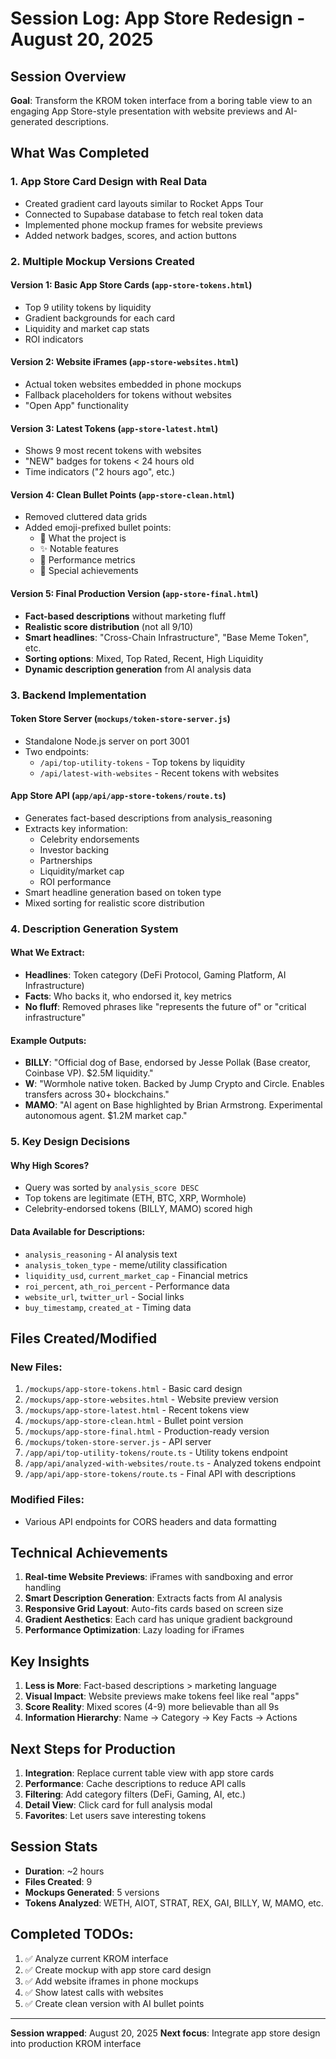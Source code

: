# Session Log: App Store Redesign - August 20, 2025

## Session Overview
**Goal**: Transform the KROM token interface from a boring table view to an engaging App Store-style presentation with website previews and AI-generated descriptions.

## What Was Completed

### 1. App Store Card Design with Real Data
- Created gradient card layouts similar to Rocket Apps Tour
- Connected to Supabase database to fetch real token data
- Implemented phone mockup frames for website previews
- Added network badges, scores, and action buttons

### 2. Multiple Mockup Versions Created

#### Version 1: Basic App Store Cards (`app-store-tokens.html`)
- Top 9 utility tokens by liquidity
- Gradient backgrounds for each card
- Liquidity and market cap stats
- ROI indicators

#### Version 2: Website iFrames (`app-store-websites.html`)
- Actual token websites embedded in phone mockups
- Fallback placeholders for tokens without websites
- "Open App" functionality

#### Version 3: Latest Tokens (`app-store-latest.html`)
- Shows 9 most recent tokens with websites
- "NEW" badges for tokens < 24 hours old
- Time indicators ("2 hours ago", etc.)

#### Version 4: Clean Bullet Points (`app-store-clean.html`)
- Removed cluttered data grids
- Added emoji-prefixed bullet points:
  - 🎯 What the project is
  - ✨ Notable features
  - 🚀 Performance metrics
  - 💎 Special achievements

#### Version 5: Final Production Version (`app-store-final.html`)
- **Fact-based descriptions** without marketing fluff
- **Realistic score distribution** (not all 9/10)
- **Smart headlines**: "Cross-Chain Infrastructure", "Base Meme Token", etc.
- **Sorting options**: Mixed, Top Rated, Recent, High Liquidity
- **Dynamic description generation** from AI analysis data

### 3. Backend Implementation

#### Token Store Server (`mockups/token-store-server.js`)
- Standalone Node.js server on port 3001
- Two endpoints:
  - `/api/top-utility-tokens` - Top tokens by liquidity
  - `/api/latest-with-websites` - Recent tokens with websites

#### App Store API (`app/api/app-store-tokens/route.ts`)
- Generates fact-based descriptions from analysis_reasoning
- Extracts key information:
  - Celebrity endorsements
  - Investor backing
  - Partnerships
  - Liquidity/market cap
  - ROI performance
- Smart headline generation based on token type
- Mixed sorting for realistic score distribution

### 4. Description Generation System

#### What We Extract:
- **Headlines**: Token category (DeFi Protocol, Gaming Platform, AI Infrastructure)
- **Facts**: Who backs it, who endorsed it, key metrics
- **No fluff**: Removed phrases like "represents the future of" or "critical infrastructure"

#### Example Outputs:
- **BILLY**: "Official dog of Base, endorsed by Jesse Pollak (Base creator, Coinbase VP). $2.5M liquidity."
- **W**: "Wormhole native token. Backed by Jump Crypto and Circle. Enables transfers across 30+ blockchains."
- **MAMO**: "AI agent on Base highlighted by Brian Armstrong. Experimental autonomous agent. $1.2M market cap."

### 5. Key Design Decisions

#### Why High Scores?
- Query was sorted by `analysis_score DESC`
- Top tokens are legitimate (ETH, BTC, XRP, Wormhole)
- Celebrity-endorsed tokens (BILLY, MAMO) scored high

#### Data Available for Descriptions:
- `analysis_reasoning` - AI analysis text
- `analysis_token_type` - meme/utility classification
- `liquidity_usd`, `current_market_cap` - Financial metrics
- `roi_percent`, `ath_roi_percent` - Performance data
- `website_url`, `twitter_url` - Social links
- `buy_timestamp`, `created_at` - Timing data

## Files Created/Modified

### New Files:
1. `/mockups/app-store-tokens.html` - Basic card design
2. `/mockups/app-store-websites.html` - Website preview version
3. `/mockups/app-store-latest.html` - Recent tokens view
4. `/mockups/app-store-clean.html` - Bullet point version
5. `/mockups/app-store-final.html` - Production-ready version
6. `/mockups/token-store-server.js` - API server
7. `/app/api/top-utility-tokens/route.ts` - Utility tokens endpoint
8. `/app/api/analyzed-with-websites/route.ts` - Analyzed tokens endpoint
9. `/app/api/app-store-tokens/route.ts` - Final API with descriptions

### Modified Files:
- Various API endpoints for CORS headers and data formatting

## Technical Achievements

1. **Real-time Website Previews**: iFrames with sandboxing and error handling
2. **Smart Description Generation**: Extracts facts from AI analysis
3. **Responsive Grid Layout**: Auto-fits cards based on screen size
4. **Gradient Aesthetics**: Each card has unique gradient background
5. **Performance Optimization**: Lazy loading for iFrames

## Key Insights

1. **Less is More**: Fact-based descriptions > marketing language
2. **Visual Impact**: Website previews make tokens feel like real "apps"
3. **Score Reality**: Mixed scores (4-9) more believable than all 9s
4. **Information Hierarchy**: Name → Category → Key Facts → Actions

## Next Steps for Production

1. **Integration**: Replace current table view with app store cards
2. **Performance**: Cache descriptions to reduce API calls
3. **Filtering**: Add category filters (DeFi, Gaming, AI, etc.)
4. **Detail View**: Click card for full analysis modal
5. **Favorites**: Let users save interesting tokens

## Session Stats
- **Duration**: ~2 hours
- **Files Created**: 9
- **Mockups Generated**: 5 versions
- **Tokens Analyzed**: WETH, AIOT, STRAT, REX, GAI, BILLY, W, MAMO, etc.

## Completed TODOs:
1. ✅ Analyze current KROM interface
2. ✅ Create mockup with app store card design
3. ✅ Add website iframes in phone mockups
4. ✅ Show latest calls with websites
5. ✅ Create clean version with AI bullet points

---
**Session wrapped**: August 20, 2025
**Next focus**: Integrate app store design into production KROM interface